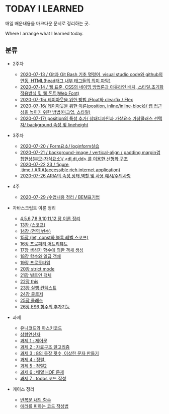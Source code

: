 #  TODAY I LEARNED

매일 배운내용을 마크다운 문서로 정리하는 곳.

Where I arrange what I learned today.



## 분류

* 2주차

  * <a href="./2ndweek/2020-07-13.md">2020-07-13 / Git과 Git Bash 기초 명령어,  visual studio code와 github의 연동,  HTML(head태그 내부 태그들의 의미 파악)</a>
  * <a href="./2ndweek/2020-07-14.md">2020-07-14 / 웹 표준, CSS의 네이밍 방법론과 아웃라인 배치, 스타일,초기화 적용방식 및 웹 폰트(Web Font)</a>
  * <a href="./2ndweek/2020-07-15.md">2020-07-15/ 레이아웃을 위한 방법 /Float와 clearfix / Flex</a>
  * <a href="./2ndweek/2020-07-16.md">2020-07-16/ 레이아웃을 위한 이론(position, inline/inline-block)/ 웹 접근성을 높이기 위한 방법(마크업, 스타일)</a>
  * <a href="./2ndweek/2020-07-17.md">2020-07-17/ position의 특성 추가/ 상태디자인과 가상요소,가상클래스 선택자/ background 속성 및 lineheight</a>
* 3주차
  * <a href="./2ndweek/2020-07-20.md">2020-07-20 / Form요소/ loginform실습</a>
  * <a href="./2ndweek/2020-07-21.md">2020-07-21 / background-image / vertical-align / padding,margin겹칩현상(부모-자식요소)/ <dl,dt,dd> 를 이용한 선형화 구조</a>
  * <a href="./2ndweek/2020-07-2223.md">2020-07-22,23 / figure,  time / ARIA(accessible rich internet application)</a>
  * <a href="./2ndweek/20200726ARIA.md">2020-07-26 ARIA의 속성,상태,역할 및 사용 예시/주의사항</a>
* 4주
  * <a href="./2ndweek/2020-07-29.md">2020-07-29 /수업내용 정리 / BEM표기법</a>

* 자바스크립트 이론 정리
  * <a href="./2ndweek/45678.md">4,5,6,7,8,9,10,11,12 장 이론 정리</a>
  * <a href="./13.md">13장 (스코프)</a>
  * <a href="./14. global.md">14장 (전역 변수)</a>
  * <a href="./15. blocklevelscope.md">15장 (let, const와 블록 레벨 스코프)</a>
  * <a href="./16. propertyattribute.md">16장 프로퍼티 어트리뷰트</a>
  * <a href="./17. constructor.md">17장 생성자 함수에 의한 객체 생성</a>
  * <a href="./18. firstClassObject.md">18장 함수와 일급 객체</a>
  * <a href="./19.prototype.md">19장 프로토타입</a>
  * <a href="./20.Strict mode.md">20장 strict mode</a>
  * <a href="./21.builtInObject.md">21장 빌트인 객체</a>
  * <a href="./22.this.md">22장 this</a>
  * <a href="./23.execution context.md">23장 실행 컨텍스트</a>
  * <a href="./24.closure.md">24장 클로저</a>
  * <a href="./25.class.md">25장 클래스</a>
  * <a href="./25.ES6function.md">26장 ES6 함수의 추가기능</a>
  
* 과제
  * <a href="./asciiandunicode.md">유니코드와 아스키코드</a>
  * <a href="./hw1.md">삼항연산자</a>
  * <a href="./hw-control.md">과제 1 : 제어문</a>
  * <a href="./hw2.md">과제 2 : 자료구조 알고리즘</a>
  * <a href="./hw3.md">과제 3 : 8의 등장 횟수, 이상한 문자 만들기 </a>
  * <a href="./hw4.md">과제 4 : 정렬 </a>
  * <a href="./sorting2.md">과제 5 : 정렬2</a>
  * <a href="./HOF.md">과제 6 : 배열 HOF 문제</a>
  * <a href="./todosHw.md">과제 7 : todos 코드 작성</a>
  
* 케이스 정리
  * <a href="./classwithloop.md">반복문 내의 함수</a>
  * <a href="./badpattern.md">에러를 피하는 코드 작성법</a>
